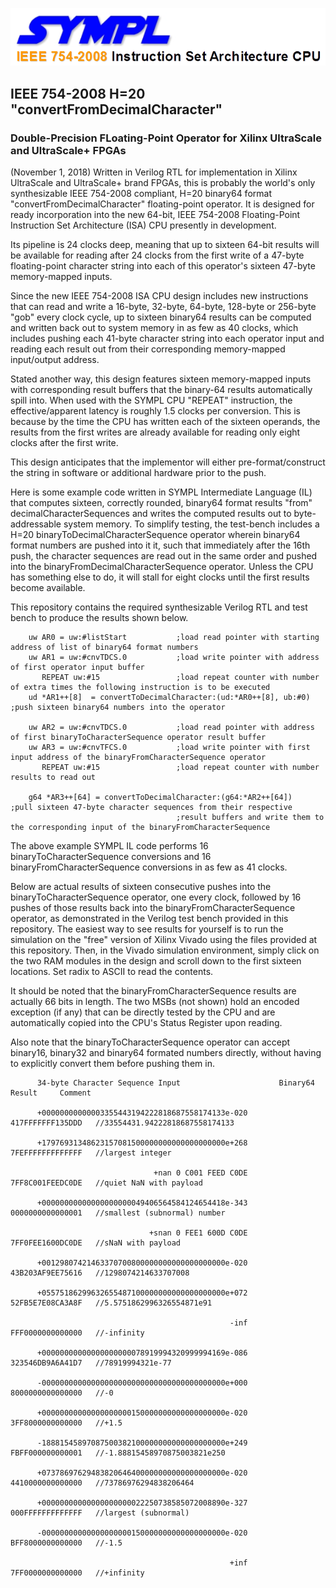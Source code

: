 ![](https://github.com/jerry-D/IEEE-754-2008_ISA_CPU/blob/master/images/SYMPL_CPU_LOGO.png)

## IEEE 754-2008  H=20 "convertFromDecimalCharacter"  
### Double-Precision FLoating-Point Operator for Xilinx UltraScale and UltraScale+ FPGAs

(November 1, 2018) Written in Verilog RTL for implementation in Xilinx UltraScale and UltraScale+ brand FPGAs, this is probably the world's only synthesizable IEEE 754-2008 compliant, H=20 binary64 format "convertFromDecimalCharacter" floating-point operator.  It is designed for ready incorporation into the new 64-bit, IEEE 754-2008 Floating-Point Instruction Set Architecture (ISA) CPU presently in development.

Its pipeline is 24 clocks deep, meaning that up to sixteen 64-bit results will be available for reading after 24 clocks from the first write of a 47-byte floating-point character string into each of this operator's sixteen 47-byte memory-mapped inputs.  

Since the new IEEE 754-2008 ISA CPU design includes new instructions that can read and write a 16-byte, 32-byte, 64-byte, 128-byte or 256-byte "gob" every clock cycle, up to sixteen binary64 results can be computed and written back out to system memory in as few as 40 clocks, which includes pushing each 41-byte character string into each operator input and reading each result out from their corresponding memory-mapped input/output address.

Stated another way, this design features sixteen memory-mapped inputs with corresponding result buffers that the binary-64 results automatically spill into.  When used with the SYMPL CPU "REPEAT" instruction, the effective/apparent latency is roughly 1.5 clocks per conversion.  This is because by the time the CPU has written each of the sixteen operands, the results from the first writes are already available for reading only eight clocks after the first write.

This design anticipates that the implementor will either pre-format/construct the string in software or additional hardware prior to the push.  

Here is some example code written in SYMPL Intermediate Language (IL) that computes sixteen, correctly rounded, binary64 format results "from" decimalCharacterSequences and writes the computed results out to byte-addressable system memory.  To simplify testing, the test-bench includes a H=20 binaryToDecimalCharacterSequence operator wherein binary64 format numbers are pushed into it it, such that immediately after the 16th push, the character sequences are read out in the same order and pushed into the binaryFromDecimalCharacterSequence operator.  Unless the CPU has something else to do, it will stall for eight clocks until the first results become available.

This repository contains the required synthesizable Verilog RTL and test bench to produce the results shown below.
```
    uw AR0 = uw:#listStart           ;load read pointer with starting address of list of binary64 format numbers
    uw AR1 = uw:#cnvTDCS.0           ;load write pointer with address of first operator input buffer
       REPEAT uw:#15                 ;load repeat counter with number of extra times the following instruction is to be executed              
    ud *AR1++[8]  = convertToDecimalCharacter:(ud:*AR0++[8], ub:#0)      ;push sixteen binary64 numbers into the operator

    uw AR2 = uw:#cnvTDCS.0           ;load read pointer with address of first binaryToCharacterSequence operator result buffer
    uw AR3 = uw:#cnvTFCS.0           ;load write pointer with first input address of the binaryFromCharacterSequence operator
       REPEAT uw:#15                 ;load repeat counter with number results to read out   
       
    g64 *AR3++[64] = convertToDecimalCharacter:(g64:*AR2++[64])   ;pull sixteen 47-byte character sequences from their respective   
                                     ;result buffers and write them to the corresponding input of the binaryFromCharacterSequence
```
The above example SYMPL IL code performs 16 binaryToCharacterSequence conversions and 16 binaryFromCharacterSequence conversions in as few as 41 clocks.

Below are actual results of sixteen consecutive pushes into the binaryToCharacterSequence operator, one every clock, followed by 16 pushes of those results back into the binaryFromCharacterSequence operator, as demonstrated in the Verilog test bench provided in this repository.  The easiest way to see results for yourself is to run the simulation on the "free" version of Xilinx Vivado using the files provided at this repository.  Then, in the Vivado simulation environment, simply click on the two RAM modules in the design and scroll down to the first sixteen locations.  Set radix to ASCII to read the contents.

It should be noted that the binaryFromCharacterSequence results are actually 66 bits in length.  The two MSBs (not shown) hold an encoded exception (if any) that can be directly tested by the CPU and are automatically copied into the CPU's Status Register upon reading.

Also note that the binaryToCharacterSequence operator can accept binary16, binary32 and binary64 formated numbers directly, without having to explicitly convert them before pushing them in.
```
      34-byte Character Sequence Input                      Binary64 Result     Comment

      +00000000000003355443194222818687558174133e-020       417FFFFFFF135DDD   //33554431.94222818687558174133
      
      +17976931348623157081500000000000000000000e+268       7FEFFFFFFFFFFFFF   //largest integer

                                +nan 0 C001 FEED C0DE       7FF8C001FEEDC0DE   //quiet NaN with payload
                   
      +00000000000000000000049406564584124654418e-343       0000000000000001   //smallest (subnormal) number 
        
                               +snan 0 FEE1 600D C0DE       7FF0FEE1600DC0DE   //sNaN with payload
                  
      +00129807421463370700800000000000000000000e-020       43B203AF9EE75616   //1298074214633707008

      +05575186299632655487100000000000000000000e+072       52FB5E7E08CA3A8F   //5.5751862996326554871e91

                                                 -inf       FFF0000000000000   //-infinity
                                    
      +00000000000000000000078919994320999994169e-086       323546DB9A6A41D7   //78919994321e-77

      -00000000000000000000000000000000000000000e+000       8000000000000000   //-0

      +00000000000000000000150000000000000000000e-020       3FF8000000000000   //+1.5

      -18881545897087500382100000000000000000000e+249       FBFF000000000001   //-1.88815458970875003821e250

      +07378697629483820646400000000000000000000e-020       4410000000000000   //73786976294838206464

      +00000000000000000000022250738585072008890e-327       000FFFFFFFFFFFFF   //largest (subnormal)

      -00000000000000000000150000000000000000000e-020       BFF8000000000000   //-1.5

                                                 +inf       7FF0000000000000   //+infinity
                                    

```


